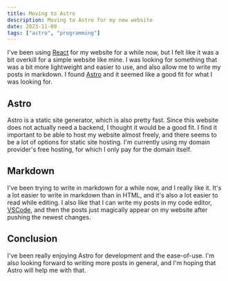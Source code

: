 ```yaml
---
title: Moving to Astro
description: Moving to Astro for my new website
date: 2023-11-09
tags: ["astro", "programming"]
---
```


I've been using [React](https://reactjs.org/) for my website for a while now, but I felt like it was a bit overkill for a simple website like mine. I was looking for something that was a bit more lightweight and easier to use, and also allow me to write my posts in markdown. I found [Astro](https://astro.build/) and it seemed like a good fit for what I was looking for.

## Astro

Astro is a static site generator, which is also pretty fast. Since this website does not actually need a backend, I thought it would be a good fit. I find it important to be able to host my website almost freely, and there seems to be a lot of options for static site hosting. I'm currently using my domain provider's free hosting, for which I only pay for the domain itself.

## Markdown

I've been trying to write in markdown for a while now, and I really like it. It's a lot easier to write in markdown than in HTML, and it's also a lot easier to read while editing. I also like that I can write my posts in my code editor, [VSCode](https://code.visualstudio.com/), and then the posts just magically appear on my website after pushing the newest changes.

## Conclusion

I've been really enjoying Astro for development and the ease-of-use. I'm also looking forward to writing more posts in general, and I'm hoping that Astro will help me with that.
